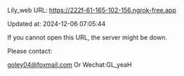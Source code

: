 Lily_web URL: https://222f-61-165-102-156.ngrok-free.app

Updated at: 2024-12-06 07:05:44

If you cannot open this URL, the server might be down.

Please contact: 

goley04@foxmail.com Or Wechat:GL_yeaH